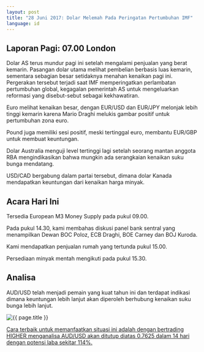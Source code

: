 ```yaml
---
layout: post
title: "28 Juni 2017: Dolar Melemah Pada Peringatan Pertumbuhan IMF"
language: id
---
```

## Laporan Pagi: 07.00 London

Dolar AS terus mundur pagi ini setelah mengalami penjualan yang berat kemarin. Pasangan dolar utama melihat pembelian berbasis luas kemarin, sementara sebagian besar setidaknya menahan kenaikan pagi ini. Pergerakan tersebut terjadi saat IMF memperingatkan perlambatan pertumbuhan global, kegagalan pemerintah AS untuk mengeluarkan reformasi yang disebut-sebut sebagai kekhawatiran.

Euro melihat kenaikan besar, dengan EUR/USD dan EUR/JPY melonjak lebih tinggi kemarin karena Mario Draghi melukis gambar positif untuk pertumbuhan zona euro.

Pound juga memiliki sesi positif, meski tertinggal euro, membantu EUR/GBP untuk membuat keuntungan.

Dolar Australia menguji level tertinggi lagi setelah seorang mantan anggota RBA mengindikasikan bahwa mungkin ada serangkaian kenaikan suku bunga mendatang.

USD/CAD bergabung dalam partai tersebut, dimana dolar Kanada mendapatkan keuntungan dari kenaikan harga minyak.

## Acara Hari Ini

Tersedia European M3 Money Supply pada pukul 09.00.

Pada pukul 14.30, kami membahas diskusi panel bank sentral yang menampilkan Dewan BOC Poloz, ECB Draghi, BOE Carney dan BOJ Kuroda.

Kami mendapatkan penjualan rumah yang tertunda pukul 15.00.

Persediaan minyak mentah mengikuti pada pukul 15.30.

## Analisa

AUD/USD telah menjadi pemain yang kuat tahun ini dan terdapat indikasi dimana keuntungan lebih lanjut akan diperoleh berhubung kenaikan suku bunga lebih lanjut.

<img src="{{ site.url }}/images/id-28-jun-17.png" alt="{{ page.title }}" title="{{ page.title }}">

<a href="%LINK%%?currency=USD& market=forex&underlying=frxAUDUSD&formname=higherlower&duration_amount=14&duration_units=d&amount=10&amount_type=payout&expiry_type=duration&barrier=0.7625" target="_blank">Cara terbaik untuk memanfaatkan situasi ini adalah dengan bertrading HIGHER menganalisa AUD/USD akan ditutup diatas 0.7625 dalam 14 hari dengan potensi laba sekitar 114%.</a>
